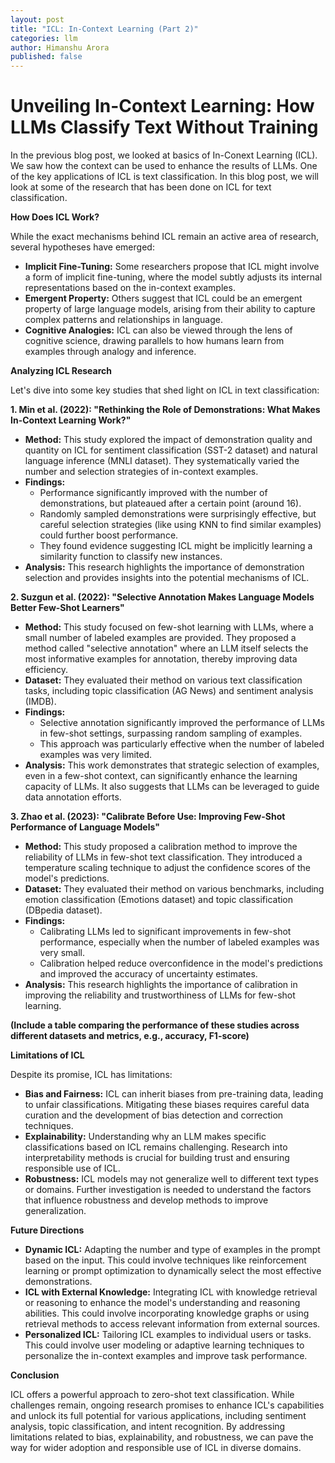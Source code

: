 ```yaml
---
layout: post
title: "ICL: In-Context Learning (Part 2)"
categories: llm
author: Himanshu Arora
published: false
---
```




# Unveiling In-Context Learning: How LLMs Classify Text Without Training


In the previous blog post, we looked at basics of In-Conext Learning (ICL). We saw how the context can be used to enhance the results of LLMs. One of the key applications of ICL is text classification. In this blog post, we will look at some of the research that has been done on ICL for text classification.



**How Does ICL Work?**

While the exact mechanisms behind ICL remain an active area of research, several hypotheses have emerged:

*   **Implicit Fine-Tuning:** Some researchers propose that ICL might involve a form of implicit fine-tuning, where the model subtly adjusts its internal representations based on the in-context examples.
*   **Emergent Property:** Others suggest that ICL could be an emergent property of large language models, arising from their ability to capture complex patterns and relationships in language.
*   **Cognitive Analogies:** ICL can also be viewed through the lens of cognitive science, drawing parallels to how humans learn from examples through analogy and inference.

**Analyzing ICL Research**

Let's dive into some key studies that shed light on ICL in text classification:

**1.  Min et al. (2022): "Rethinking the Role of Demonstrations: What Makes In-Context Learning Work?"**

*   **Method:** This study explored the impact of demonstration quality and quantity on ICL for sentiment classification (SST-2 dataset) and natural language inference (MNLI dataset). They systematically varied the number and selection strategies of in-context examples.
*   **Findings:**
    *   Performance significantly improved with the number of demonstrations, but plateaued after a certain point (around 16).
    *   Randomly sampled demonstrations were surprisingly effective, but careful selection strategies (like using KNN to find similar examples) could further boost performance.
    *   They found evidence suggesting ICL might be implicitly learning a similarity function to classify new instances.
*   **Analysis:** This research highlights the importance of demonstration selection and provides insights into the potential mechanisms of ICL.

**2.  Suzgun et al. (2022): "Selective Annotation Makes Language Models Better Few-Shot Learners"**

*   **Method:**  This study focused on few-shot learning with LLMs, where a small number of labeled examples are provided. They proposed a method called "selective annotation" where an LLM itself selects the most informative examples for annotation, thereby improving data efficiency.
*   **Dataset:** They evaluated their method on various text classification tasks, including topic classification (AG News) and sentiment analysis (IMDB).
*   **Findings:**
    *   Selective annotation significantly improved the performance of LLMs in few-shot settings, surpassing random sampling of examples.
    *   This approach was particularly effective when the number of labeled examples was very limited.
*   **Analysis:** This work demonstrates that strategic selection of examples, even in a few-shot context, can significantly enhance the learning capacity of LLMs. It also suggests that LLMs can be leveraged to guide data annotation efforts.

**3.  Zhao et al. (2023): "Calibrate Before Use: Improving Few-Shot Performance of Language Models"**

*   **Method:** This study proposed a calibration method to improve the reliability of LLMs in few-shot text classification. They introduced a temperature scaling technique to adjust the confidence scores of the model's predictions.
*   **Dataset:**  They evaluated their method on various benchmarks, including emotion classification (Emotions dataset) and topic classification (DBpedia dataset).
*   **Findings:**
    *   Calibrating LLMs led to significant improvements in few-shot performance, especially when the number of labeled examples was very small.
    *   Calibration helped reduce overconfidence in the model's predictions and improved the accuracy of uncertainty estimates.
*   **Analysis:** This research highlights the importance of calibration in improving the reliability and trustworthiness of LLMs for few-shot learning.


**(Include a table comparing the performance of these studies across different datasets and metrics, e.g., accuracy, F1-score)**


**Limitations of ICL**

Despite its promise, ICL has limitations:

*   **Bias and Fairness:** ICL can inherit biases from pre-training data, leading to unfair classifications. Mitigating these biases requires careful data curation and the development of bias detection and correction techniques.
*   **Explainability:** Understanding why an LLM makes specific classifications based on ICL remains challenging.  Research into interpretability methods is crucial for building trust and ensuring responsible use of ICL.
*   **Robustness:**  ICL models may not generalize well to different text types or domains. Further investigation is needed to understand the factors that influence robustness and develop methods to improve generalization.

**Future Directions**

*   **Dynamic ICL:** Adapting the number and type of examples in the prompt based on the input. This could involve techniques like reinforcement learning or prompt optimization to dynamically select the most effective demonstrations.
*   **ICL with External Knowledge:** Integrating ICL with knowledge retrieval or reasoning to enhance the model's understanding and reasoning abilities. This could involve incorporating knowledge graphs or using retrieval methods to access relevant information from external sources.
*   **Personalized ICL:** Tailoring ICL examples to individual users or tasks. This could involve user modeling or adaptive learning techniques to personalize the in-context examples and improve task performance.

**Conclusion**

ICL offers a powerful approach to zero-shot text classification. While challenges remain, ongoing research promises to enhance ICL's capabilities and unlock its full potential for various applications, including sentiment analysis, topic classification, and intent recognition. By addressing limitations related to bias, explainability, and robustness, we can pave the way for wider adoption and responsible use of ICL in diverse domains.